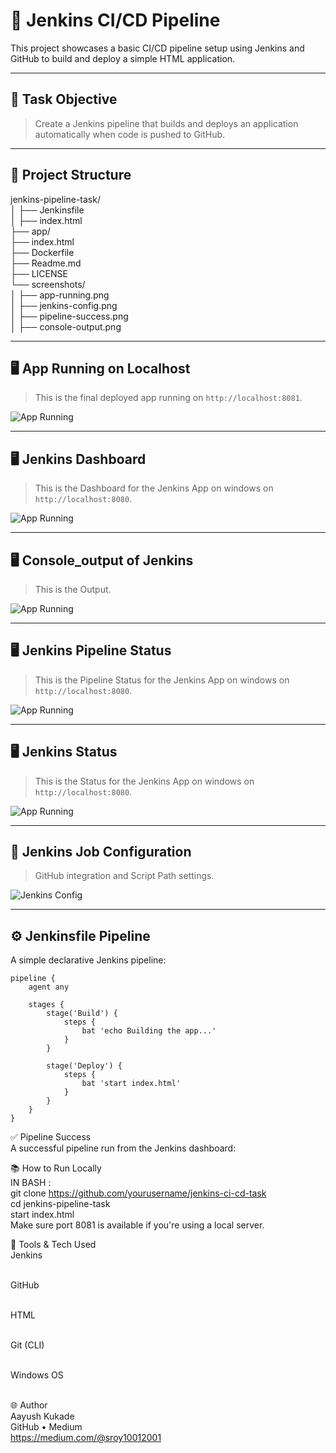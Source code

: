 # 🚀 Jenkins CI/CD Pipeline

This project showcases a basic CI/CD pipeline setup using Jenkins and GitHub to build and deploy a simple HTML application.

---

## 📌 Task Objective

> Create a Jenkins pipeline that builds and deploys an application automatically when code is pushed to GitHub.

---

## 📁 Project Structure

jenkins-pipeline-task/ 
<br>│ ├── Jenkinsfile 
<br>│ ├── index.html 
<br>├── app/ 
<br>├── index.html 
<br>├── Dockerfile 
<br>├── Readme.md
<br>├── LICENSE
<br>└── screenshots/ 
<br>│ ├── app-running.png 
<br>│ ├── jenkins-config.png 
<br>│ ├── pipeline-success.png 
<br>│ ├── console-output.png

---

## 🖥️ App Running on Localhost

> This is the final deployed app running on `http://localhost:8081`.

![App Running](screenshots/localhost.png)

---
## 🖥️ Jenkins Dashboard

> This is the Dashboard for the Jenkins App on windows on `http://localhost:8080`.

![App Running](screenshots/dashboard.png)

---
## 🖥️ Console_output of Jenkins

> This is the Output.

![App Running](screenshots/output_console.png)

---
## 🖥️ Jenkins Pipeline Status

> This is the Pipeline Status for the Jenkins App on windows on `http://localhost:8080`.

![App Running](screenshots/pipeline_status.png)

---
## 🖥️ Jenkins Status

> This is the Status for the Jenkins App on windows on `http://localhost:8080`.

![App Running](screenshots/status.png)

---

## 🔧 Jenkins Job Configuration

> GitHub integration and Script Path settings.

![Jenkins Config](screenshots/pipeline_scm.png)

---

## ⚙️ Jenkinsfile Pipeline

A simple declarative Jenkins pipeline:
```
pipeline {
    agent any

    stages {
        stage('Build') {
            steps {
                bat 'echo Building the app...'
            }
        }

        stage('Deploy') {
            steps {
                bat 'start index.html'
            }
        }
    }
}
```
✅ Pipeline Success
<br>A successful pipeline run from the Jenkins dashboard:


📚 How to Run Locally
<br>IN BASH :
<br>git clone https://github.com/yourusername/jenkins-ci-cd-task
<br>cd jenkins-pipeline-task
<br>start index.html
<br>Make sure port 8081 is available if you're using a local server.

🔨 Tools & Tech Used
<br>Jenkins

<br>GitHub

<br>HTML

<br>Git (CLI)

<br>Windows OS

<br>🌐 Author
<br>Aayush Kukade
<br>GitHub • Medium
<br>https://medium.com/@sroy10012001
